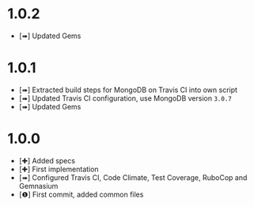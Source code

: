 1.0.2
=====

* [➠] Updated Gems

1.0.1
=====

* [➠] Extracted build steps for MongoDB on Travis CI into own script
* [➠] Updated Travis CI configuration, use MongoDB version `3.0.7`
* [➠] Updated Gems

1.0.0
=====

* [✚] Added specs
* [✚] First implementation
* [➠] Configured Travis CI, Code Climate, Test Coverage, RuboCop and Gemnasium
* [❶] First commit, added common files